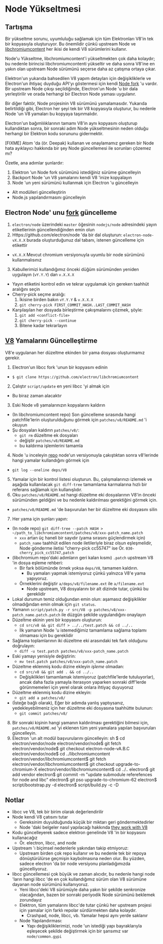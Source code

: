 # Node Yükseltmesi

## Tartışma

Bir yükseltme sorunu, uyumluluğu sağlamak için tüm Elektronları V8'in tek bir kopyasıyla oluşturuyor. Bu önemlidir çünkü upstream Node ve [libchromiumcontent](upgrading-chrome.md) her ikisi de kendi V8 sürümlerini kullanır.

Node'u Yükseltme, libchromiumcontent'i yükseltmekten çok daha kolaydır; bu nedenle birincisi libchromiumcontenti yükseltir ve daha sonra V8'ine en yakın olan upstream Node sürümünü seçerse daha az çatışma ortaya çıkar.

Elektron'un yukarıda bahsedilen V8 yapım detayları için değişikliklerle ve Electron'un ihtiyaç duyduğu API'yı göstermesi için kendi [Node fork](https://github.com/electron/node) 'u vardır. Bir upstream Node çıkışı seçildiğinde, Electron'un Node 'u bir dala yerleştirilir ve orada herhangi bir Electron Node yaması uygulanır.

Bir diğer faktör, Node projesinin V8 sürümünü yamalamasıdır. Yukarıda belirtildiği gibi, Electron her şeyi tek bir V8 kopyasıyla oluşturur, bu nedenle Node 'un V8 yamaları bu kopyaya taşınmalıdır.

Electron'un bağımlılıklarının tamamı V8'in aynı kopyasını oluşturup kullandıktan sonra, bir sonraki adım Node yükseltmesinin neden olduğu herhangi bir Elektron kodu sorununu gidermektir.

[FIXME] Atom 'da (ör. Deepak) kullanan ve onaylamamız gereken bir Node hata ayıklayıcı hakkında bir şey Node güncellemesi ile sorunları çözemez mı?

Özetle, ana adımlar şunlardır:

1. Elektron 'un Node fork sürümünü istediğiniz sürüme güncelleyin
2. Backport Node 'un V8 yamalarını kendi V8 'inize kopyalayın
3. Node 'un yeni sürümünü kullanmak için Electron 'u güncelleyin 
  - Alt modülleri güncelleştirin
  - Node.js yapılandırmasını güncelleyin

## Electron Node' unu [fork](https://github.com/electron/node) güncelleme

1. `electron/node` üzerindeki `master` öğesinin `nodejs/node` adresindeki yayın etiketlerinin güncellendiğinden emin olun
2. Https://github.com/electron/node 'da bir dal oluşturun: `electron-node-vX.X.X` burada oluşturduğunuz dal tabanı, istenen güncelleme için etikettir 
  - `vX.X.X` Mevcut chromium versiyonuyla uyumlu bir node sürümünü kullanmalısınız
3. Kabullerimizi kullandığımız önceki düğüm sürümünden yeniden uygulayın (`vY.Y.Y`) dan `v.X.X.X` 
  - Yayın etiketini kontrol edin ve tekrar uygulamak için gereken taahhüt aralığını seçin
  - Cherry-pick seçme aralığı: 
    1. İkisine birden bakın `vY.Y.Y` & `v.X.X.X`
    2. `git cherry-pick FIRST_COMMIT_HASH..LAST_COMMIT_HASH`
  - Karşılaşılan her dosyada birleştirme çakışmalarını çözmek, şöyle: 
    1. `git add <conflict-file>`
    2. `git cherry-pick --continue`
    3. Bitene kadar tekrarlayın

## [V8](https://github.com/electron/node/src/V8) Yamalarını Güncelleştirme

V8'e uygulanan her düzeltme ekinden bir yama dosyası oluşturmamız gerekir.

1. Electron'un libcc fork 'unun bir kopyasını edinin 
  - `$ git clone https://github.com/electron/libchromiumcontent`
2. Çalıştır `script/update` en yeni libcc 'yi almak için 
  - Bu biraz zaman alacaktır
3. Eski Node v8 yamalarınızın kopyalarını kaldırın 
  - (In libchromiumcontent repo) Son güncelleme sırasında hangi patchfile'lerin oluşturulduğunu görmek için `patches/v8/README.md` 'i okuyun
  - Şu dosyaları kaldırın `patches/v8/`: 
    - `git rm` düzeltme ek dosyaları
    - değiştir `patches/v8/README.md`
    - bu kaldırma işlemlerini tamamla
4. Node 'u inceleyin [repo](https://github.com/electron/node) node'un versiyonuyla çakıştıktan sonra v8'lerinde hangi yamalar kullandığını görmek için 
  - `git log --oneline deps/V8`
5. Yamalar için bir kontrol listesi oluşturun. Bu, çalışmalarınızı izlemek ve aşağıda kullanılacak `git diff-tree` tamamlama karmalarına hızlı bir referans sağlamak için kullanışlıdır.
6. Oku `patches/v8/README.md` hangi düzeltme eki dosyalarının V8'in önceki sürümünden geldiğini ve bu nedenle kaldırılması gerektiğini görmek için. 
  - `patches/v8/README.md` 'de başvurulan her bir düzeltme eki dosyasını silin
7. Her yama için şunları yapın: 
  - (In node repo) `git diff-tree --patch HASH > ~/path_to_libchromiumcontent/patches/v8/xxx-patch_name.patch` 
    - `xxx` artan üç haneli bir sayıdır (yama sırasını güçlendirmek için)
    - `patch_name` taahhüt edilen node iletileriyle biraz olsun eşleşmelidir, Node gönderme iletisi "cherry-pick cc55747" ise Ör. `030-cherry_pick_cc55747,patch`
  - (libchromium repo'daki adımların geri kalan kısmı) `.patch` upstream V8 'in dosya eşleme rehberi: 
    - Bir fark bölümünde örnek yoksa `deps/V8`, tamamen kaldırın. 
      - Bu yamaları yapmak istemiyoruz çünkü yalnızca V8'e yama yapıyoruz.
    - Örneklerini değiştir `a/deps/v8/filename.ext` ile `a/filename.ext` 
      - Node upstream, V8 dosyalarını bir alt dizinde tutar, çünkü bu gereklidir
  - Lokal durumun temiz olduğundan emin olun: aşamasız değişiklikler olmadığından emin olmak için `git status`.
  - Yamanın `script/patch.py -r src/V8 -p patches/v8/xxx-patch_name.patch.patch` ile düzgün şekilde uygulandığını onaylayın
  - Düzeltme ekinin yeni bir kopyasını oluşturun: 
    - `cd src/v8 && git diff > ../../test.patch && cd ../..`
    - İlk yamanın Node 'u istemediğimiz tamamlama sağlama toplamı olmaması için bu gereklidir
  - Sağlama toplamlarının iki düzeltme eki arasındaki tek fark olduğunu doğrulayın: 
    - `diff -u test.patch patches/v8/xxx-patch_name.patch`
  - Eski yamayı yenisiyle değiştirin: 
    - `mv test.patch patches/v8/xxx-patch_name.patch`
  - Düzeltme eklenmiş kodu dizine ekleyin *işleme* olmadan: 
    - `cd src/v8 && git add . && cd ../..`
    - Değişiklikleri tamamlamak istemiyoruz (patchfile'lerde tutuluyorlar), ancak daha fazla yamayla iterasyon yaparken sonraki diff'lerde görünmemeleri için yerel olarak onlara ihtiyaç duyuyoruz
  - Düzeltme eklenmiş kodu dizine ekleyin: 
    - `git add a patches/v8/`
  - (İsteğe bağlı olarak), Eğer bir adımda yanlış yaptıysanız, yedekleyebilmeniz için her düzeltme eki dosyasına taahhütte bulunun: 
    - `git commit patches/v8/`
8. Bir sonraki kişinin hangi yamanın kaldırılması gerektiğini bilmesi için, `patches/v8/README.md` 'yi eklenen tüm yeni yamalara yapılan başvuruları güncelleyin.
9. Electron 'un alt modül başvurularını güncelleyin: 
      sh
      $ cd electron/vendor/node
      electron/vendor/node$ git fetch
      electron/vendor/node$ git checkout electron-node-vA.B.C
      electron/vendor/node$ cd ../libchromiumcontent
      electron/vendor/libchromiumcontent$ git fetch
      electron/vendor/libchromiumcontent$ git checkout upgrade-to-chromium-X
      electron/vendor/libchromiumcontent$ cd ../..
      electron$ git add vendor
      electron$ git commit -m "update submodule referefences for node and libc"
      electron$ git pso upgrade-to-chromium-62
      electron$ script/bootstrap.py -d
      electron$ script/build.py -c -D

## Notlar

- libcc ve V8, tek bir birim olarak değerlendirilir
- Node kendi V8 çatısını tutar 
  - Gereksinim duyulduğunda küçük bir miktarı geri göndermektedirler
  - Node 'daki belgeler nasıl yapılacağı hakkında [they work with V8](https://nodejs.org/api/v8.html)
- Kodu güncelleyerek sadece elektron genelinde V8 'in bir kopyasını kullanacağız 
  - Ör. electron, libcc, and node
- Upstream 'ı biçimsel nedenlerle yakından takip etmiyoruz: 
  - Upstream birden çok repo kullanır ve bu nedenle tek bir repoya dönüştürülürse geçmişin kaybolmasına neden olur. Bu yüzden, sadece electron 'da bir node versiyonu planladığımızda güncelliyoruz.
- libcc güncellemesi çok büyük ve zaman alıcıdır, bu nedenle hangi node 'ların hangi libcc 'de en çok kullandığımız sürüm olan V8 sürümüne dayanan node sürümünü kullanıyoruz. 
  - Yeni libcc'deki V8 sürümüyle daha yakın bir şekilde senkronize olacağından, bazen bir sonraki periyodik Node sürümünü beklemek zorundayız
  - Elektron, tüm yamalarını libcc'de tutar çünkü her upstream projesi için yamalar için farklı repolar sürdürmekten daha kolaydır. 
    - Crashpad, node, libcc, vb. Yamalar hepsi aynı yerde saklanır
  - Node Yapılandırması: 
    - Yapı değişikliklerimizi, node 'un istediği yapı bayraklarıyla eşleşecek şekilde değiştirmek için bir şansımız var `node/common.gypi`